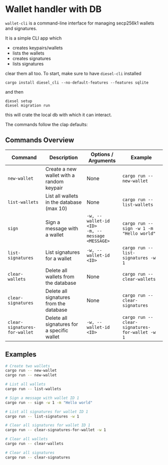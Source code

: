 # Wallet handler with DB

`wallet-cli` is a command-line interface for managing secp256k1 wallets and signatures. 

It is a simple CLI app which
 - creates keypairs/wallets
 - lists the wallets
 - creates signatures
 - lists signatures

clear them all too. To start, make sure to have `diesel-cli` installed
```
cargo install diesel_cli --no-default-features --features sqlite
```
and then
```
diesel setup
diesel migration run
```
this will crate the local db with which it can interact. 

The commands follow the clap defaults:

## Commands Overview

| Command | Description | Options / Arguments | Example |
|---------|-------------|------------------|---------|
| `new-wallet` | Create a new wallet with a random keypair | None | `cargo run -- new-wallet` |
| `list-wallets` | List all wallets in the database (max 10) | None | `cargo run -- list-wallets` |
| `sign` | Sign a message with a wallet | `-w, --wallet-id <ID>` <br> `-m, --message <MESSAGE>` | `cargo run -- sign -w 1 -m "Hello world"` |
| `list-signatures` | List signatures for a wallet | `-w, --wallet-id <ID>` | `cargo run -- list-signatures -w 1` |
| `clear-wallets` | Delete all wallets from the database | None | `cargo run -- clear-wallets` |
| `clear-signatures` | Delete all signatures from the database | None | `cargo run -- clear-signatures` |
| `clear-signatures-for-wallet` | Delete all signatures for a specific wallet | `-w, --wallet-id <ID>` | `cargo run -- clear-signatures-for-wallet -w 1` |

## Examples

```bash
# Create two wallets
cargo run -- new-wallet
cargo run -- new-wallet

# List all wallets
cargo run -- list-wallets

# Sign a message with wallet ID 1
cargo run -- sign -w 1 -m "Hello world"

# List all signatures for wallet ID 1
cargo run -- list-signatures -w 1

# Clear all signatures for wallet ID 1
cargo run -- clear-signatures-for-wallet -w 1

# Clear all wallets
cargo run -- clear-wallets

# Clear all signatures
cargo run -- clear-signatures
